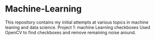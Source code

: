 # Machine-Learning
This repository contains my initial attempts at various topics in machine leaning and data science.
Project 1: machine Learning checkboxes
 Used OpenCV to find checkboxes and remove remaining noise around. 
